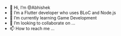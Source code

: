 - 👋 Hi, I’m @Abhishek
- 👀 I’m a Flutter developer who uses BLoC and Node.js
- 🌱 I’m currently learning Game Development
- 💞️ I’m looking to collaborate on ...
- 📫 How to reach me ...

<!---
PaperShow/PaperShow is a ✨ special ✨ repository because its `README.md` (this file) appears on your GitHub profile.
You can click the Preview link to take a look at your changes.
--->
